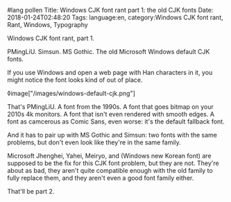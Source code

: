 #lang pollen
    Title: Windows CJK font rant part 1: the old CJK fonts
    Date: 2018-01-24T02:48:20
    Tags: language:en, category:Windows CJK font rant, Rant, Windows, Typography

Windows CJK font rant, part 1.

PMingLiU. Simsun. MS Gothic. The old Microsoft Windows default CJK fonts.

If you use Windows and open a web page with Han characters in it, you might notice the font looks kind of out of place.

◊image["/images/windows-default-cjk.png"]

That's PMingLiU. A font from the 1990s. A font that goes bitmap on your 2010s 4k monitors. A font that isn't even rendered with smooth edges. A font as camcerous as Comic Sans, even worse: it's the default fallback font.

And it has to pair up with MS Gothic and Simsun: two fonts with the same problems, but don't even look like they're in the same family.

Microsoft Jhenghei, Yahei, Meiryo, and (Windows new Korean font) are supposed to be the fix for this CJK font problem, but they are not. They're about as bad, they aren't quite compatible enough with the old family to fully replace them, and they aren't even a good font family either.

That'll be part 2.
